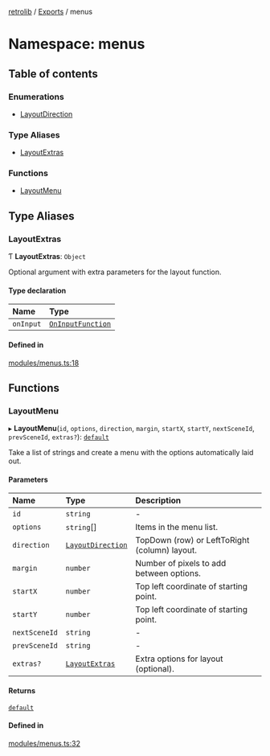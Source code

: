 [retrolib](../README.md) / [Exports](../modules.md) / menus

# Namespace: menus

## Table of contents

### Enumerations

- [LayoutDirection](../enums/menus.LayoutDirection.md)

### Type Aliases

- [LayoutExtras](menus.md#layoutextras)

### Functions

- [LayoutMenu](menus.md#layoutmenu)

## Type Aliases

### LayoutExtras

Ƭ **LayoutExtras**: `Object`

Optional argument with extra parameters for the layout function.

#### Type declaration

| Name | Type |
| :------ | :------ |
| `onInput` | [`OnInputFunction`](../interfaces/menu.OnInputFunction.md) |

#### Defined in

[modules/menus.ts:18](https://github.com/philbgarner/retrolib/blob/5d46b3a/src/modules/menus.ts#L18)

## Functions

### LayoutMenu

▸ **LayoutMenu**(`id`, `options`, `direction`, `margin`, `startX`, `startY`, `nextSceneId`, `prevSceneId`, `extras?`): [`default`](../classes/menu.default.md)

Take a list of strings and create a menu with the options automatically laid out.

#### Parameters

| Name | Type | Description |
| :------ | :------ | :------ |
| `id` | `string` | - |
| `options` | `string`[] | Items in the menu list. |
| `direction` | [`LayoutDirection`](../enums/menus.LayoutDirection.md) | TopDown (row) or LeftToRight (column) layout. |
| `margin` | `number` | Number of pixels to add between options. |
| `startX` | `number` | Top left coordinate of starting point. |
| `startY` | `number` | Top left coordinate of starting point. |
| `nextSceneId` | `string` | - |
| `prevSceneId` | `string` | - |
| `extras?` | [`LayoutExtras`](menus.md#layoutextras) | Extra options for layout (optional). |

#### Returns

[`default`](../classes/menu.default.md)

#### Defined in

[modules/menus.ts:32](https://github.com/philbgarner/retrolib/blob/5d46b3a/src/modules/menus.ts#L32)
